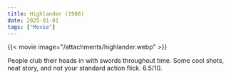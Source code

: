 ```yaml
---
title: Highlander (1986)
date: 2025-01-01
tags: ["Movie"]
---
```


{{< movie image="/attachments/highlander.webp" >}}

People club their heads in with swords throughout time. Some cool shots, neat story, and not your standard action flick. 6.5/10.
